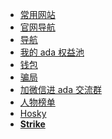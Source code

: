 <!--
* 元宇宙

  * [pavia](./docs/介绍.md)


* NFT

  * [boss cat](./docs/介绍.md)

* Defi

  * [sundaeswap](./docs/介绍.md)

* Coin

*

-->

- [常用网站](./docs/常用网站.md)
- [官网导航](./docs/官网导航.md)
- [导航](./docs/导航.md)
- [我的 ada 权益池](./docs/我的权益池.md)
- [钱包](./docs/钱包.md)
- [骗局](./docs/骗局.md)
- [加微信进 ada 交流群](./docs/介绍.md)
- [人物榜单](./docs/Cardano中文风云人物榜.md)
- [Hosky](./docs/Hosky.md)
- [**Strike**](./docs/Strike.md)